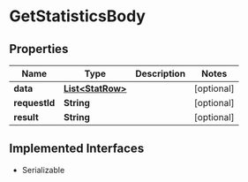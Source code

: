 

# GetStatisticsBody

## Properties

Name | Type | Description | Notes
------------ | ------------- | ------------- | -------------
**data** | [**List&lt;StatRow&gt;**](StatRow.md) |  |  [optional]
**requestId** | **String** |  |  [optional]
**result** | **String** |  |  [optional]


## Implemented Interfaces

* Serializable


